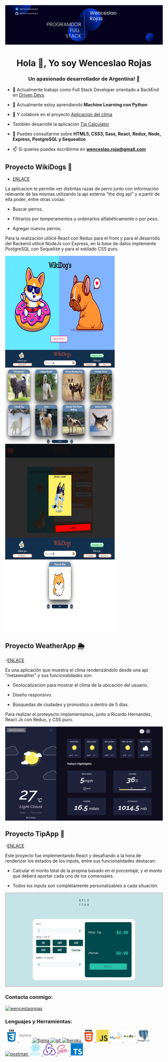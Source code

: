 <img src="PROGRAMDOR FULL STACK LINKEDIN.png" />
<h1 align="center">Hola 👋, Yo soy Wenceslao Rojas</h1>
<h3 align="center">Un apasionado desarrollador de Argentina! 🧉</h3>

- 🔭 Actualmente trabajo como Full Stack Developer orientado a BackEnd en [Driven Devs](https://www.linkedin.com/company/drivendevs)

- 🌱 Actualmente estoy aprendiendo **Machine Learning con Python**

- 👯 Y colabore en el proyecto [Aplicacion del clima](https://clima-app-rh-wr.netlify.app/)

- También desarrollé la aplicación [Tip Calculator](https://61770c0140ba11fd14ff9185--wenceslaorojas-tipapp.netlify.app/)

- 💬 Puedes consultarme sobre **HTML5, CSS3, Sass, React, Redux, Node, Express, PostgreSQL y Sequealize**

- 📫 Si quieres puedes escribirme en **wenceslao.roja@gmail.com**

<h2> Proyecto WikiDogs 🐶</h2> 

- [ENLACE](https://wikidog-wenceslaorojas.netlify.app/)

La aplicacion te permite ver distintas razas de perro junto con información relevante de las mismas utilizando la api externa "the dog api" y a partir de ella poder, entre otras cosas:

- Buscar perros.

- Filtrarlos por temperamentos y ordenarlos alfabéticamente  o por peso.

- Agregar nuevos perros.

Para la realización utilicé React con Redux para el front y para el desarrollo del Backend utilicé NodeJs con Express, en la base de datos implemente PostgreSQL con Sequelize y para el estilado CSS puro.

<img align="left" width= "350px" height= "300px"  src='Landing Page.jpeg' />
<img align="center"  width= "350px" height= "300px" src='Home.jpeg' />
<img align="left" width= "350px" height= "300px" src='Crea tu propio perrito.jpeg' />
<img align="center"width= "350px" height= "300px" src='Revisa tus perros creado.jpeg' />

<h2> Proyecto WeatherApp 🌦</h2>

-[ENLACE](https://clima-app-rh-wr.netlify.app/)

Es una aplicación que muestra el clima renderizándolo desde una api "metaweather" y sus funcionalidades son:

- Geolocalización para mostrar el clima de la ubicación del usuario.

- Diseño responsivo.

- Búsquedas de ciudades y pronostico a dentro de 5 días.

Para realizar el proteyecto implementamos, junto a Ricardo Hernandez, React Js con Redux, y CSS puro.

<img align="center" width= "550px" height= "300px"  src='WhaterApp.png' />

<h2> Proyecto TipApp 💸</h2>

-[ENLACE](https://61770c0140ba11fd14ff9185--wenceslaorojas-tipapp.netlify.app/)

Este proyecto fue implementando React y desafiando a la hora de renderizar los estados de los inputs, entre sus funcionalidades destacan:

- Calcular el monto total de la propina basado en el porcentaje, y el monto que deberá aportar cada uno de los comensales.

- Todos los inputs son completamente personalizables a cada situación.

<img align="center" width= "550px" height= "300px"  src='TipApp.jpg' />


<h3 align="left">Contacta conmigo:</h3>
<p align="left">
<a href="https://www.linkedin.com/in/wenceslarojas/" target="blank"><img align="center" src="https://raw.githubusercontent.com/rahuldkjain/github-profile-readme-generator/master/src/images/icons/Social/linked-in-alt.svg" alt="wenceslaorojas" height="30" width="40" /></a>
</p>

<h3 align="left">Lenguajes y Herramientas:</h3>
<p align="left"> <a href="https://www.w3schools.com/css/" target="_blank" rel="noreferrer"> <img src="https://raw.githubusercontent.com/devicons/devicon/master/icons/css3/css3-original-wordmark.svg" alt="css3" width="40" height="40"/> </a> <a href="https://expressjs.com" target="_blank" rel="noreferrer"> <img src="https://raw.githubusercontent.com/devicons/devicon/master/icons/express/express-original-wordmark.svg" alt="express" width="40" height="40"/> </a> <a href="https://www.figma.com/" target="_blank" rel="noreferrer"> <img src="https://www.vectorlogo.zone/logos/figma/figma-icon.svg" alt="figma" width="40" height="40"/> </a> <a href="https://git-scm.com/" target="_blank" rel="noreferrer"> <img src="https://www.vectorlogo.zone/logos/git-scm/git-scm-icon.svg" alt="git" width="40" height="40"/> </a> <a href="https://heroku.com" target="_blank" rel="noreferrer"> <img src="https://www.vectorlogo.zone/logos/heroku/heroku-icon.svg" alt="heroku" width="40" height="40"/> </a> <a href="https://www.w3.org/html/" target="_blank" rel="noreferrer"> <img src="https://raw.githubusercontent.com/devicons/devicon/master/icons/html5/html5-original-wordmark.svg" alt="html5" width="40" height="40"/> </a> <a href="https://developer.mozilla.org/en-US/docs/Web/JavaScript" target="_blank" rel="noreferrer"> <img src="https://raw.githubusercontent.com/devicons/devicon/master/icons/javascript/javascript-original.svg" alt="javascript" width="40" height="40"/> </a> <a href="https://www.mysql.com/" target="_blank" rel="noreferrer"> <img src="https://raw.githubusercontent.com/devicons/devicon/master/icons/mysql/mysql-original-wordmark.svg" alt="mysql" width="40" height="40"/> </a> <a href="https://nodejs.org" target="_blank" rel="noreferrer"> <img src="https://raw.githubusercontent.com/devicons/devicon/master/icons/nodejs/nodejs-original-wordmark.svg" alt="nodejs" width="40" height="40"/> </a> <a href="https://www.postgresql.org" target="_blank" rel="noreferrer"> <img src="https://raw.githubusercontent.com/devicons/devicon/master/icons/postgresql/postgresql-original-wordmark.svg" alt="postgresql" width="40" height="40"/> </a> <a href="https://postman.com" target="_blank" rel="noreferrer"> <img src="https://www.vectorlogo.zone/logos/getpostman/getpostman-icon.svg" alt="postman" width="40" height="40"/> </a> <a href="https://reactjs.org/" target="_blank" rel="noreferrer"> <img src="https://raw.githubusercontent.com/devicons/devicon/master/icons/react/react-original-wordmark.svg" alt="react" width="40" height="40"/> </a> <a href="https://redux.js.org" target="_blank" rel="noreferrer"> <img src="https://raw.githubusercontent.com/devicons/devicon/master/icons/redux/redux-original.svg" alt="redux" width="40" height="40"/> </a> <a href="https://sass-lang.com" target="_blank" rel="noreferrer"> <img src="https://raw.githubusercontent.com/devicons/devicon/master/icons/sass/sass-original.svg" alt="sass" width="40" height="40"/> </a> <a href="https://www.typescriptlang.org/" target="_blank" rel="noreferrer"> <img src="https://raw.githubusercontent.com/devicons/devicon/master/icons/typescript/typescript-original.svg" alt="typescript" width="40" height="40"/> </a> </p>
